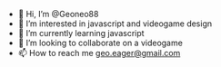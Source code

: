 - 👋 Hi, I’m @Geoneo88
- 👀 I’m interested in javascript and videogame design
- 🌱 I’m currently learning javascript 
- 💞️ I’m looking to collaborate on a videogame
- 📫 How to reach me geo.eager@gmail.com 

<!---
Geoneo88/Geoneo88 is a ✨ special ✨ repository because its `README.md` (this file) appears on your GitHub profile.
You can click the Preview link to take a look at your changes.
--->
